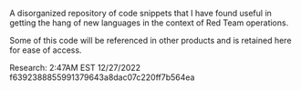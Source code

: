 A disorganized repository of code snippets that I have found useful in getting the hang of new languages in the context of Red Team operations.

Some of this code will be referenced in other products and is retained here for ease of access.

Research:
2:47AM EST 12/27/2022
f6392388855991379643a8dac07c220ff7b564ea
